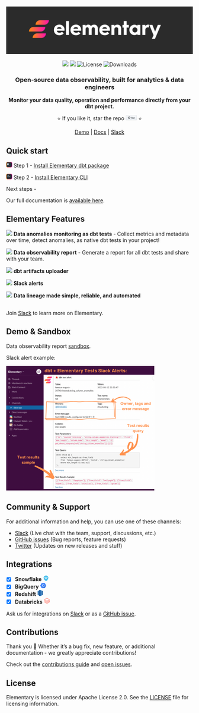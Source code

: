 <p align="center">
<img alt="Logo" src="static/header_git.png"/ width="1000">
</p>

<p align="center">
<a href="https://join.slack.com/t/elementary-community/shared_invite/zt-uehfrq2f-zXeVTtXrjYRbdE_V6xq4Rg"><img src="https://img.shields.io/badge/join-Slack-ff69b4"/></a>
<a href="https://docs.elementary-data.com/quickstart"><img src="https://img.shields.io/badge/docs-quickstart-orange"/></a>
<img alt="License" src="https://img.shields.io/badge/license-Apache--2.0-ff69b4"/>
<img alt="Downloads" src="https://static.pepy.tech/personalized-badge/elementary-lineage?period=total&units=international_system&left_color=grey&right_color=orange"&left_text=Downloads"/>

<div align="center">

### Open-source data observability, built for analytics & data engineers

**Monitor your data quality, operation and performance directly from your dbt project.**

⭐️ If you like it, star the repo <a href="https://github.com/elementary-data/elementary/stargazers"><img src="static/star_github.png" width="30"/></a> ⭐

[Demo](https://bit.ly/3IAp9wf) | [Docs](https://docs.elementary-data.com/) | [Slack](https://join.slack.com/t/elementary-community/shared_invite/zt-uehfrq2f-zXeVTtXrjYRbdE_V6xq4Rg)

</div>

## Quick start

<img src="static/dbt_cli.png" width="16"/> Step 1 - [Install Elementary dbt package](https://docs.elementary-data.com/quickstart) 

<img src="static/elementary_cli.png" width="16"/> Step 2 - [Install Elementary CLI]()

Next steps -  
  
Our full documentation is [available here](https://docs.elementary-data.com/). 
  
  
## Elementary Features

 <img src="static/elementary_icon.ico" width="16"/>  **Data anomalies monitoring as dbt tests** - Collect metrics and metadata over time, detect anomalies, as native dbt tests in your project!

 <img src="static/elementary_icon.ico" width="16"/> **Data observability report** - Generate a report for all dbt tests and share with your team. 

 <img src="static/elementary_icon.ico" width="16"/> **dbt artifacts uploader**

 <img src="static/elementary_icon.ico" width="16"/> **Slack alerts**

 <img src="static/elementary_icon.ico" width="16"/> **Data lineage made simple, reliable, and automated**

##

  
Join [Slack](https://join.slack.com/t/elementary-community/shared_invite/zt-uehfrq2f-zXeVTtXrjYRbdE_V6xq4Rg) to learn more on Elementary.


  
## Demo & Sandbox

Data observability report [sandbox](https://bit.ly/3IAp9wf).  

Slack alert example:

<img src="static/Slack_alert_elementary.png" width="400"/>

## Community & Support

For additional information and help, you can use one of these channels:

* [Slack](https://join.slack.com/t/elementary-community/shared_invite/zt-uehfrq2f-zXeVTtXrjYRbdE_V6xq4Rg) \(Live chat with the team, support, discussions, etc.\)
* [GitHub issues](https://github.com/elementary-data/elementary/issues) \(Bug reports, feature requests)
* [Twitter](https://twitter.com/ElementaryData) \(Updates on new releases and stuff)


## **Integrations**

* [x] **Snowflake** ![](static/snowflake-16.png) 
* [x] **BigQuery**  ![](static/bigquery-16.png) 
* [x] **Redshift**  ![](static/redshift-16.png)
* [x] **Databricks**  ![](static/databricks-16.png)

Ask us for integrations on [Slack](https://join.slack.com/t/elementary-community/shared_invite/zt-uehfrq2f-zXeVTtXrjYRbdE_V6xq4Rg) or as a [GitHub issue](https://github.com/elementary-data/elementary-lineage/issues/new).


## **Contributions**

Thank you :orange_heart: Whether it’s a bug fix, new feature, or additional documentation - we greatly appreciate contributions!

Check out the [contributions guide](https://docs.elementary-data.com/general/contributions) and [open issues](https://github.com/elementary-data/elementary/issues). 


## **License**

Elementary is licensed under Apache License 2.0. See the [LICENSE](https://github.com/elementary-data/elementary/blob/master/LICENSE) file for licensing information.
